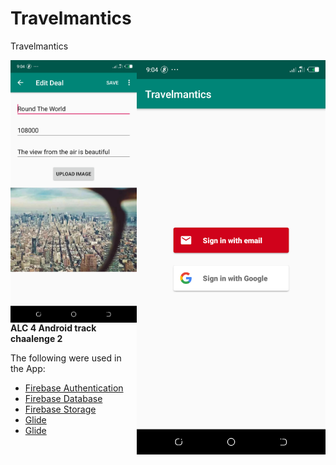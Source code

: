 # Travelmantics
Travelmantics

<img src="screenshots/Screenshot_20190807-210407.png" alt="home" width="40%" align="left" /> 
<img src="screenshots/Screenshot_20190807-210428.png" alt="others" width="60%" align="right" /> <Br/>

**ALC 4 Android track chaalenge 2**

<p>
The following were used in the App:
<ul>
  <li><a href='https://firebase.google.com/docs/auth/android/firebaseui'>Firebase Authentication</a></li>
  <li><a href='https://firebase.google.com/docs/database/android/start'>Firebase Database</a></li>
  <li><a href='https://firebase.google.com/docs/storage/android/start'>Firebase Storage</a></li>
  <li><a href='https://github.com/bumptech/glide'>Glide </a></li>
  <li><a href='https://github.com/bumptech/glide'>Glide </a></li>
</ul>
<p/>
